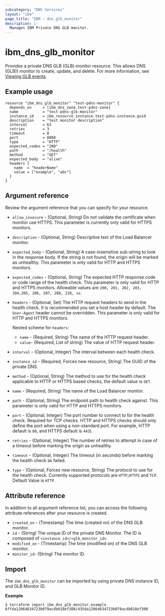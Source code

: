 ```yaml
---
subcategory: "DNS Services"
layout: "ibm"
page_title: "IBM : dns_glb_monitor"
description: |-
  Manages IBM Private DNS GLB monitor.
---
```


# ibm_dns_glb_monitor

Provides a private DNS GLB (GLB) monitor resource. This allows DNS (GLB)) monitor to create, update, and delete. For more information, see [Viewing GLB events](https://cloud.ibm.com/docs/dns-svcs?topic=dns-svcs-health-check-events). 


## Example usage

```
resource "ibm_dns_glb_monitor" "test-pdns-monitor" {
  depends_on     = [ibm_dns_zone.test-pdns-zone]
  name           = "test-pdns-glb-monitor"
  instance_id    = ibm_resource_instance.test-pdns-instance.guid
  description    = "test monitor description"
  interval       = 63
  retries        = 3
  timeout        = 8
  port           = 8080
  type           = "HTTP"
  expected_codes = "200"
  path           = "/health"
  method         = "GET"
  expected_body  = "alive"
  headers {
    name  = "headerName"
    value = ["example", "abc"]
  }
}
```

## Argument reference
Review the argument reference that you can specify for your resource. 

- `allow_insecure` - (Optional, String) Do not validate the certificate when monitor use HTTPS. This parameter is currently only valid for HTTPS monitors.
- `description` - (Optional, String)  Descriptive text of the Load Balancer monitor.
- `expected_body` - (Optional, String) A case-insensitive sub-string to look in the response body. If the string is not found, the origin will be marked as unhealthy. This parameter is only valid for HTTP and HTTPS monitors.
- `expected_codes` - (Optional, String) The expected HTTP response code or code range of the health check. This parameter is only valid for HTTP and HTTPS monitors. Allowable values are `200, 201, 202, 203, 204,205, 206, 207, 208, 226, xx`.
- `headers` - (Optional, Set) The HTTP request headers to send in the health check. It is recommended you set a host header by default. The `User-Agent` header cannot be overridden. This parameter is only valid for HTTP and HTTPS monitors.

  Nested scheme for `headers`:
	- `name` - (Required, String) The name of the HTTP request header.
  - `value`- (Required, List of string) The value of HTTP request header.
- `interval` - (Optional, Integer) The interval between each health check.
- `instance_id` - (Required, Forces new resource, String) The GUID of the private DNS.
- `method` - (Optional, String) The method to use for the health check applicable to HTTP or HTTPS based checks, the default value is `GET`.
- `name` - (Required, String) The name of the Load Balancer monitor.
- `path` - (Optional, String) The endpoint path to health check against. This parameter is only valid for HTTP and HTTPS monitors.
- `port` - (Optional, Integer) The port number to connect to for the health check. Required for TCP checks. HTTP and HTTPS checks should only define the port when using a non-standard port. For example, HTTP  default is `80`, and HTTPS default is `443`).
- `retries` - (Optional, Integer) The number of retries to attempt in case of a timeout before marking the origin as unhealthy.
- `timeout` - (Optional, Integer) The timeout (in seconds) before marking the health check as failed.
- `type` - (Optional, Forces new resource, String) The protocol to use for the health check. Currently supported protocols are `HTTP`,`HTTPS` and `TCP`. Default Value is `HTTP`.

## Attribute reference
In addition to all argument reference list, you can access the following attribute references after your resource is created. 

- `created_on` - (Timestamp) The time (created on) of the DNS GLB monitor. 
- `id` - (String) The unique ID of the private DNS Monitor. The ID is composed of `<instance_id>/<glb_monitor_id>`. 
- `modified_on` - (Timestamp) The time (modified on) of the DNS GLB monitor.
- `monitor_id`- (String) The monitor ID.

## Import
The `ibm_dns_glb_monitor` can be imported by using private DNS instance ID, and GLB Monitor ID.

**Example**

```
$ terraform import ibm_dns_glb_monitor.example 6ffda12064634723b079acdb018ef308/435da12064634723b079acdb018ef308
```
